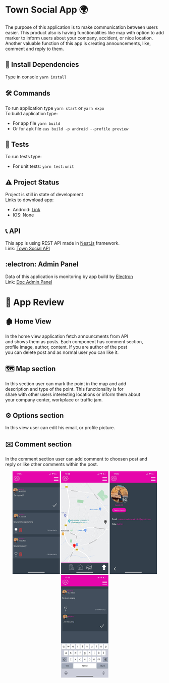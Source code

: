 # Town Social App :earth_africa:
The purpose of this application is to make communication between users easier. This product also is having functionalities like map with option to add marker to inform users about your company, accident, or nice location. Another valuable function of this app is creating announcements, like, comment and reply to them.

## :dart: Install Dependencies
Type in console `yarn install`

## :hammer_and_wrench: Commands
To run application type `yarn start` or `yarn expo` \
To build application type:  
* For app file `yarn build`
* Or for apk file `eas build -p android --profile preview`

## :test_tube: Tests
To run tests type:
* For unit tests: `yarn test:unit`

## :warning: Project Status
Project is still in state of development \
Links to download app: 
* Android: [Link](https://expo.dev/artifacts/eas/e4wem5tjFxLkjZgowDTLPb.apk)
* IOS: None

## 	:telephone_receiver: API
This app is using REST API made in [Nest.js](https://github.com/nestjs/nest) framework. \
Link: [Town Social API](https://github.com/Bezik1/doc-api/) 

## 	:electron: Admin Panel
Data of this application is monitoring by app build by 
[Electron](https://github.com/electron/electron/) \
Link: [Doc Admin Panel](https://github.com/Bezik1/doc-admin-panel/)

# :iphone: App Review
## :derelict_house: Home View
In the home view application fetch announcments from API \
and shows them as posts. Each component has comment section, \
profile image, author, content. If you are author of the post \
you can delete post and as normal user you can like it.


## :world_map: Map section
In this section user can mark the point in the map and add \
description and type of the point. This functionality is for \
share with other users interesting locations or inform them about \
your company center, workplace or traffic jam.

## :gear: Options section
In this view user can edit his email, or profile picture.

## :envelope: Comment section
In the comment section user can add comment to choosen post and \
reply or like other comments within the post. 

<p align="center">
    <img src="/assets/README/home.jpg" width="150" alt="App Home View">
    <img src="/assets/README/map.jpg" width="150" alt="App Map View" />
    <img src="/assets/README/options.jpg" width="150" alt="App Options View" />
    <img src="/assets/README/comment.jpg" width="150" alt="App Options View" />
</p>
